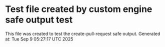 # Test file created by custom engine safe output test
This file was created to test the create-pull-request safe output.
Generated at: Tue Sep  9 05:27:17 UTC 2025
